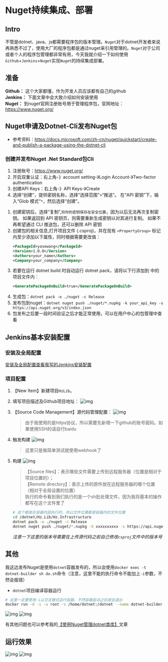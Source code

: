 
# Nuget持续集成、部署

## Intro

不管是dotnet、java、js都需要程序包的版本管理。`Nuget`对于dotnet开发者来说再熟悉不过了，使用大厂的程序包都是通过nuget来引用管理的。`Nuget`对于公司或者个人的程序包管理都非常有用，今天我就介绍一下如何使用`Github`+`Jenkins`+`Nuget`实现`Nuget`的持续集成部署。

## 准备

**Github：** 这个大家都懂，作为开发人员应该都有自己的github  
**Jenkins：** 下面文章中会大致介绍如何安装使用  
**Nuget：** 到nuget官网注册账号用于管理程序包，官网地址：https://www.nuget.org/

## Nuget申请及Dotnet-Cli发布Nuget包

* 参考资料：https://docs.microsoft.com/zh-cn/nuget/quickstart/create-and-publish-a-package-using-the-dotnet-cli

### 创建并发布Nuget .Net Standard包Cli

1. 注册账号：https://www.nuget.org/
1. 开启双重认证：右上角-》account setting-》Login Account-》Two-factor authentication
1. 创建API Keys：右上角-》API Keys-》Create
1. 选择“创建”，提供密钥名称，选择“选择范围”>“推送”。 在“API 密钥”下，输入“Glob 模式“`*`，然后选择“创建”。
<!-- more -->
1. 创建密钥后，选择“复制”,`将你的密钥保存在安全位置`，因为以后无法再次复制密钥。 如果返回到 API 密钥页，则需要重新生成密钥以对其进行复制。 如果不再希望通过 CLI 推送包，还可以删除 API 密钥
1. 创建包的相关信息,打开项目文件 (.csproj)，并在现有 `<PropertyGroup>` 标记内至少添加以下属性，同时根据需要更改值：
    ```xml
    <PackageId>yasewang</PackageId>
    <Version>1.0.0</Version>
    <Authors>your_name</Authors>
    <Company>your_company</Company>
    ```
1. 若要在运行 dotnet build 时自动运行 dotnet pack，请将以下行添加到 <PropertyGroup> 中的项目文件内：
    ```xml
    <GeneratePackageOnBuild>true</GeneratePackageOnBuild>
    ```
1. 生成包：`dotnet pack -o ./nuget -c Release`
1. 发布包到nuget：`dotnet nuget push ./nuget/*.nupkg -k your_api_key -s https://api.nuget.org/v3/index.json`
1. 包发布之后要一段时间验证之后才能正常使用，可以在用户中心的包管理中查看


## Jenkins基本安装配置

### 安装及全局配置
[安装及全局配置查看我写的Jenkins安装配置](https://blog.go99.top/2019/04/24/other-jenkins/)

### 项目配置

1. 【New Item】新建项目`HzLib`。
1. 填写项目描述及Github项目地址：
    ![img](http://cdn.go99.top/docs/code/dotnet/tools/nuget6-1.png)
1. 【Source Code Management】源代码管理配置：
    ![img](http://cdn.go99.top/docs/code/dotnet/tools/nuget6-2.png)
    > 由于我使用的是https协议，所以需要先新增一下github的账号密码。如果使用SSH的请自行baidu
1. 触发构建
    ![img](http://cdn.go99.top/docs/code/dotnet/tools/nuget6-3.png)
    > 这里只是做简单测试就使用webhook了
1. 构建
    ![img](http://cdn.go99.top/docs/code/dotnet/tools/nuget6-4.png)
    > 【Source files】：表示哪些文件需要上传到远程服务器（位置是相对于项目位置的）；  
    > 【Remote directory】：表示上传的原件放在远程服务器的哪个位置（相对于全局设置的位置）  
    > 执行的命令看到我们执行的是一个sh批处理文件，因为我将基本的操作都写在这个文件里了

    ```sh
    # 这个都是在容器内部执行的，所以文件位置都是容器内的文件位置
    cd /dotnet/Hz.Lib/Hz.Infrastructure
    dotnet pack -o ./nuget -c Release
    dotnet nuget push ./nuget/*.nupkg -k xxxxxxxxxx -s https://api.nuget.org/v3/index.json
    ```
    *注意一下这里的版本号需要在上传源代码之前自己修改`csproj`文件中的版本号*

## 其他

我这边发布Nuget是使用`dotnet`容器发布的，所以会使用`docker exec -t dotnet-builder sh do.sh`命令（注意，这里不能的执行命令不能加上`-i`参数，不然会报错）

* `dotnet`项目编译容器运行  
```bash
# 这里一定要使用-i以交互模式运行容器，不然容器启动之后就会退出
docker run -d -i -u root -v /home/dotnet:/dotnet --name dotnet-builder mcr.microsoft.com/dotnet/core/sdk
```
![img](http://cdn.go99.top/docs/code/dotnet/tools/nuget8-1.png)
![img](http://cdn.go99.top/docs/code/dotnet/tools/nuget8-2.png)

有其他问题也可以参考我的[【使用Nuget管理dotnet类库】](https://blog.go99.top/2019/04/09/dotnet-nuget/)文章

## 运行效果

![img](http://cdn.go99.top/docs/code/dotnet/tools/nuget7-1.png)
![img](http://cdn.go99.top/docs/code/dotnet/tools/nuget7-2.png)
